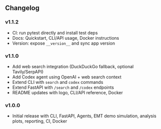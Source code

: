 ## Changelog

### v1.1.2
- CI: run pytest directly and install test deps
- Docs: Quickstart, CLI/API usage, Docker instructions
- Version: expose `__version__` and sync app version

### v1.1.0
- Add web search integration (DuckDuckGo fallback, optional Tavily/SerpAPI)
- Add Codex agent using OpenAI + web search context
- Extend CLI with `search` and `codex` commands
- Extend FastAPI with `/search` and `/codex` endpoints
- README updates with logo, CLI/API reference, Docker

### v1.0.0
- Initial release with CLI, FastAPI, Agents, EMT demo simulation, analysis plots, reporting, CI, Docker
